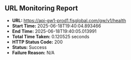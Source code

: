 ## URL Monitoring Report

- **URL:** https://api-gw1-prod1.fisglobal.com/gw/v1/health
- **Start Time:** 2025-06-18T19:40:04.893466
- **End Time:** 2025-06-18T19:40:05.013991
- **Total Time Taken:** 0.120525 seconds
- **HTTP Status Code:** 200
- **Status:** Success
- **Failure Reason:** N/A
